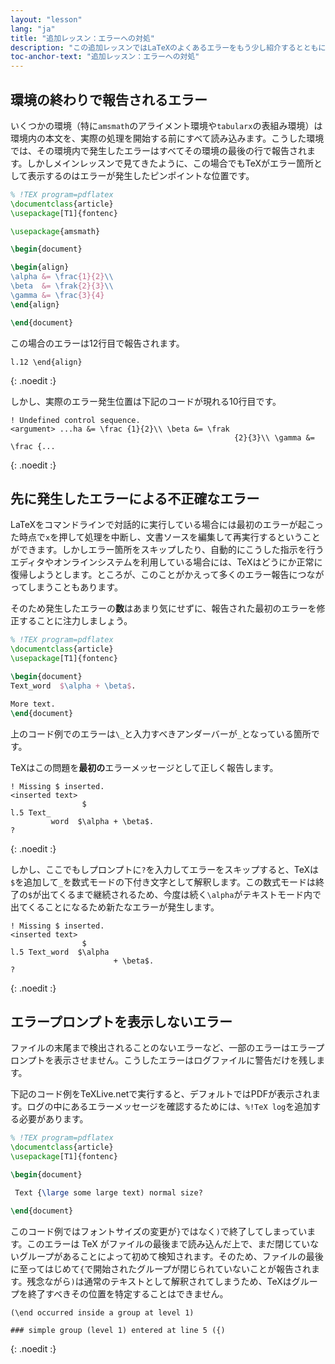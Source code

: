 ```yaml
---
layout: "lesson"
lang: "ja"
title: "追加レッスン：エラーへの対処"
description: "この追加レッスンではLaTeXのよくあるエラーをもう少し紹介するとともに、連鎖するエラーやサイレントエラーについても説明します。"
toc-anchor-text: "追加レッスン：エラーへの対処"
---
```


## 環境の終わりで報告されるエラー

いくつかの環境（特に`amsmath`のアライメント環境や`tabularx`の表組み環境）は環境内の本文を、実際の処理を開始する前にすべて読み込みます。こうした環境では、その環境内で発生したエラーはすべてその環境の最後の行で報告されます。しかしメインレッスンで見てきたように、この場合でもTeXがエラー箇所として表示するのはエラーが発生したピンポイントな位置です。

```latex
% !TEX program=pdflatex
\documentclass{article}
\usepackage[T1]{fontenc}

\usepackage{amsmath}

\begin{document}

\begin{align}
\alpha &= \frac{1}{2}\\
\beta  &= \frak{2}{3}\\
\gamma &= \frac{3}{4}
\end{align}

\end{document}
```

この場合のエラーは12行目で報告されます。

```
l.12 \end{align}
```
{: .noedit :}

しかし、実際のエラー発生位置は下記のコードが現れる10行目です。

```
! Undefined control sequence.
<argument> ...ha &= \frac {1}{2}\\ \beta &= \frak 
                                                  {2}{3}\\ \gamma &= \frac {...
```
{: .noedit :}

## 先に発生したエラーによる不正確なエラー

LaTeXをコマンドラインで対話的に実行している場合には最初のエラーが起こった時点で`x`を押して処理を中断し、文書ソースを編集して再実行するということができます。しかしエラー箇所をスキップしたり、自動的にこうした指示を行うエディタやオンラインシステムを利用している場合には、TeXはどうにか正常に復帰しようとします。ところが、このことがかえって多くのエラー報告につながってしまうこともあります。

そのため発生したエラーの**数**はあまり気にせずに、報告された最初のエラーを修正することに注力しましょう。

```latex
% !TEX program=pdflatex
\documentclass{article}
\usepackage[T1]{fontenc}

\begin{document}
Text_word  $\alpha + \beta$.

More text.
\end{document}
```

上のコード例でのエラーは`\_`と入力すべきアンダーバーが`_`となっている箇所です。

TeXはこの問題を**最初の**エラーメッセージとして正しく報告します。

```
! Missing $ inserted.
<inserted text> 
                $
l.5 Text_
         word  $\alpha + \beta$.
?
```
{: .noedit :}

しかし、ここでもしプロンプトに`?`を入力してエラーをスキップすると、TeXは`$`を追加して`_`を数式モードの下付き文字として解釈します。この数式モードは終了の`$`が出てくるまで継続されるため、今度は続く`\alpha`がテキストモード内で出てくることになるため新たなエラーが発生します。

```
! Missing $ inserted.
<inserted text> 
                $
l.5 Text_word  $\alpha
                       + \beta$.
? 
```
{: .noedit :}

## エラープロンプトを表示しないエラー

ファイルの末尾まで検出されることのないエラーなど、一部のエラーはエラープロンプトを表示させません。こうしたエラーはログファイルに警告だけを残します。

下記のコード例をTeXLive.netで実行すると、デフォルトではPDFが表示されます。ログの中にあるエラーメッセージを確認するためには、`%!TeX log`を追加する必要があります。

```latex
% !TEX program=pdflatex
\documentclass{article}
\usepackage[T1]{fontenc}

\begin{document}

 Text {\large some large text) normal size?

\end{document}
```

このコード例ではフォントサイズの変更が`}`ではなく`)`で終了してしまっています。このエラーは TeX がファイルの最後まで読み込んだ上で、まだ閉じていないグループがあることによって初めて検知されます。そのため、ファイルの最後に至ってはじめて`{`で開始されたグループが閉じられていないことが報告されます。残念ながら`)`は通常のテキストとして解釈されてしまうため、TeXはグループを終了すべきその位置を特定することはできません。

```
(\end occurred inside a group at level 1)

### simple group (level 1) entered at line 5 ({)
```
{: .noedit :}

<script>
  window.addEventListener('load', function(){
      if(editors['pre0'] != null) editors['pre0'].moveCursorTo(8, 15, false);
      if(editors['pre3'] != null) editors['pre3'].moveCursorTo(3, 5, false);
      if(editors['pre6'] != null) editors['pre6'].moveCursorTo(4, 30, false);
  }, false);
</script>

